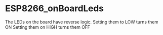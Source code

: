 # ESP8266_onBoardLeds

The LEDs on the board have reverse logic. 
Setting them to LOW turns them ON
Setting them on HIGH turns them OFF
